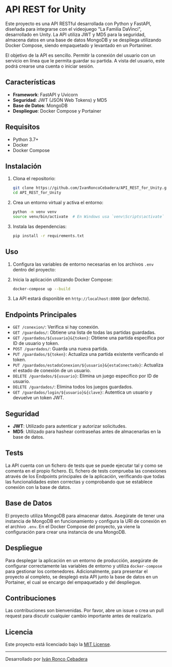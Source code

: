 # API REST for Unity

Este proyecto es una API RESTful desarrollada con Python y FastAPI, diseñada para integrarse con el videojuego "La Familia DaVinci", desarrollado en Unity. La API utiliza JWT y MD5 para la seguridad, almacena datos en una base de datos MongoDB y se despliega utilizando Docker Compose, siendo empaquetado y levantado en un Portaniner.

El objetivo de la API es sencillo. Permitir la conexión del usuario con un servicio en línea que le permita guardar su partida. A vista del usuario, este podrá crearse una cuenta o iniciar sesión.

## Características

- **Framework**: FastAPI y Uvicorn
- **Seguridad**: JWT (JSON Web Tokens) y MD5
- **Base de Datos**: MongoDB
- **Despliegue**: Docker Compose y Portainer

## Requisitos

- Python 3.7+
- Docker
- Docker Compose

## Instalación

1. Clona el repositorio:
    ```bash
    git clone https://github.com/IvanRoncoCebadera/API_REST_for_Unity.git
    cd API_REST_for_Unity
    ```

2. Crea un entorno virtual y activa el entorno:
    ```bash
    python -m venv venv
    source venv/bin/activate  # En Windows usa `venv\Scripts\activate`
    ```

3. Instala las dependencias:
    ```bash
    pip install -r requirements.txt
    ```

## Uso

1. Configura las variables de entorno necesarias en los archivos `.env` dentro del proyecto:

2. Inicia la aplicación utilizando Docker Compose:
    ```bash
    docker-compose up --build
    ```

3. La API estará disponible en `http://localhost:8000` (por defecto).

## Endpoints Principales

- `GET /conexion/`: Verifica si hay conexión.
- `GET /guardados/`: Obtiene una lista de todas las partidas guardadas.
- `GET /guardados/${usuario}&{token}`: Obtiene una partida específica por ID de usuario y token.
- `POST /guardados/`: Guarda una nueva partida.
- `PUT /guardados/${token}`: Actualiza una partida existente verificando el token.
- `PUT /guardados/estadoConexion/${usuario}&{estaConectado}`: Actualiza el estado de conexión de un usuario.
- `DELETE /guardados/${usuario}`: Elimina un juego específico por ID de usuario.
- `DELETE /guardados/`: Elimina todos los juegos guardados.
- `GET /guardados/login/${usuario}&{clave}`: Autentica un usuario y devuelve un token JWT.

## Seguridad

- **JWT**: Utilizado para autenticar y autorizar solicitudes.
- **MD5**: Utilizado para hashear contraseñas antes de almacenarlas en la base de datos.

## Tests

La API cuenta con un fichero de tests que se puede ejecutar tal y como se comenta en el propio fichero. EL fichero de tests comprueba las conexiones através de los Endpoints principales de la aplicación, verificando que todas las funcionalidades esten correctas y comprobando que se establece conexión con la base de datos.

## Base de Datos

El proyecto utiliza MongoDB para almacenar datos. Asegúrate de tener una instancia de MongoDB en funcionamiento y configura la URI de conexión en el archivo `.env`. En el Docker Compose del proyecto, ya viene la configuración para crear una instancia de una MongoDB.

## Despliegue

Para desplegar la aplicación en un entorno de producción, asegúrate de configurar correctamente las variables de entorno y utiliza `docker-compose` para gestionar los contenedores. Adicionalmente, para presentar el proyecto al completo, se desplegó esta API junto la base de datos en un Portainer, el cual se encargo del empaquetado y del despliegue.

## Contribuciones

Las contribuciones son bienvenidas. Por favor, abre un issue o crea un pull request para discutir cualquier cambio importante antes de realizarlo.

## Licencia

Este proyecto está licenciado bajo la [MIT License](LICENSE).

---

Desarrollado por [Iván Ronco Cebadera](https://github.com/IvanRoncoCebadera)
